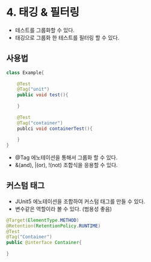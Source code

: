 # 4. 태깅 & 필터링
- 테스트를 그룹화할 수 있다.
- 태깅으로 그룹화 한 테스트를 필터링 할 수 있다.

## 사용법
```java
class Example{
    
    @Test
    @Tag("unit")
    public void test(){
        
    }
    
    @Test
    @Tag("container")
    publci void containerTest(){
        
    }
}
```
- @Tag 에노테이션을 통해서 그룹화 할 수 있다.
- &(and), |(or), !(not) 조합식을 응용할 수 있다.

## 커스텀 태그
- JUnit5 에노테이션을 조합하여 커스텀 태그를 만들 수 있다.
- 변수같은 역할이라 볼 수 있다. (범용성 좋음)

```java
@Target(ElementType.METHOD)
@Retention(RetentionPolicy.RUNTIME)
@Test
@Tag("Container")
public @interface Container{
    
}
```